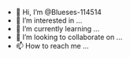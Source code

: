 - 👋 Hi, I’m @Blueses-114514
- 👀 I’m interested in ...
- 🌱 I’m currently learning ...
- 💞️ I’m looking to collaborate on ...
- 📫 How to reach me ...

<!---
Blueses-114514/Blueses-114514 is a ✨ special ✨ repository because its `README.md` (this file) appears on your GitHub profile.
You can click the Preview link to take a look at your changes.
我不会写代码，英语也烂到爆
--->

